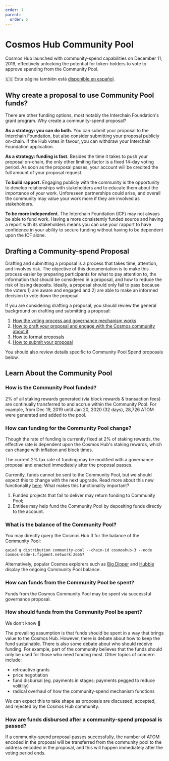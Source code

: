 ```yaml
---
order: 1
parent:
  order: 5
---
```


# Cosmos Hub Community Pool

Cosmos Hub launched with community-spend capabilities on December 11, 2019, effectively unlocking the potential for token-holders to vote to approve spending from the Community Pool.

🇪🇸 Esta página también está [disponible en español](https://github.com/raquetelio/CosmosCommunitySpend/blob/master/README%5BES_es%5D.md).

## Why create a proposal to use Community Pool funds?

There are other funding options, most notably the Interchain Foundation's grant program. Why create a community-spend proposal?

**As a strategy: you can do both.** You can submit your proposal to the Interchain Foundation, but also consider submitting your proposal publicly on-chain. If the Hub votes in favour, you can withdraw your Interchain Foundation application.

**As a strategy: funding is fast.** Besides the time it takes to push your proposal on-chain, the only other limiting factor is a fixed 14-day voting period. As soon as the proposal passes, your account will be credited the full amount of your proposal request.

**To build rapport.** Engaging publicly with the community is the opportunity to develop relationships with stakeholders and to educate them about the importance of your work. Unforeseen partnerships could arise, and overall the community may value your work more if they are involved as stakeholders.

**To be more independent.** The Interchain Foundation (ICF) may not always be able to fund work. Having a more consistently funded source and having a report with its stakeholders means you can use your rapport to have confidence in your ability to secure funding without having to be dependent upon the ICF alone.

## Drafting a Community-spend Proposal

Drafting and submitting a proposal is a process that takes time, attention, and involves risk. The objective of this documentation is to make this process easier by preparing participants for what to pay attention to, the information that should be considered in a proposal, and how to reduce the risk of losing deposits. Ideally, a proposal should only fail to pass because the voters 1) are aware and engaged and 2) are able to make an informed decision to vote down the proposal.

If you are considering drafting a proposal, you should review the general
background on drafting and submitting a proposal:
1. [How the voting process and governance mechanism works](../process.md)
1. [How to draft your proposal and engage with the Cosmos community about it](../best-practices.md)
1. [How to format proposals](../formatting.md)
1. [How to submit your proposal](../submitting.md)

You should also review details specific to Community Pool Spend proposals below.

## Learn About the Community Pool

### How is the Community Pool funded?

2% of all staking rewards generated (via block rewards & transaction fees) are continually transferred to and accrue within the Community Pool. For example, from Dec 19, 2019 until Jan 20, 2020 (32 days), 28,726 ATOM were generated and added to the pool.

### How can funding for the Community Pool change?

Though the rate of funding is currently fixed at 2% of staking rewards, the effective rate is dependent upon the Cosmos Hub's staking rewards, which can change with inflation and block times.

The current 2% tax rate of funding may be modified with a governance proposal and enacted immediately after the proposal passes.

Currently, funds cannot be sent to the Community Pool, but we should expect this to change with the next upgrade. Read more about this new functionality [here](https://github.com/cosmos/cosmos-sdk/pull/5249). What makes this functionality important?
1. Funded projects that fail to deliver may return funding to Community Pool;
2. Entities may help fund the Community Pool by depositing funds directly to the account.

### What is the balance of the Community Pool?

You may directly query the Cosmos Hub 3 for the balance of the Community Pool:

```gaiad q distribution community-pool --chain-id cosmoshub-3 --node cosmos-node-1.figment.network:26657```

Alternatively, popular Cosmos explorers such as [Big Dipper](https://cosmos.bigdipper.live) and [Hubble](https://hubble.figment.network/cosmos/chains/cosmoshub-3) display the ongoing Community Pool balance.

### How can funds from the Community Pool be spent?

Funds from the Cosmos Community Pool may be spent via successful governance proposal.

### How should funds from the Community Pool be spent?

We don't know 🤷

The prevailing assumption is that funds should be spent in a way that brings value to the Cosmos Hub. However, there is debate about how to keep the fund sustainable. There is also some debate about who should receive funding. For example, part of the community believes that the funds should only be used for those who need funding most. Other topics of concern include:
- retroactive grants
- price negotiation
- fund disbursal (eg. payments in stages; payments pegged to reduce volitiliy)
- radical overhaul of how the community-spend mechanism functions

We can expect this to take shape as proposals are discussed, accepted, and rejected by the Cosmos Hub community.

### How are funds disbursed after a community-spend proposal is passed?

If a community-spend proposal passes successfully, the number of ATOM encoded in the proposal will be transferred from the community pool to the address encoded in the proposal, and this will happen immediately after the voting period ends.
